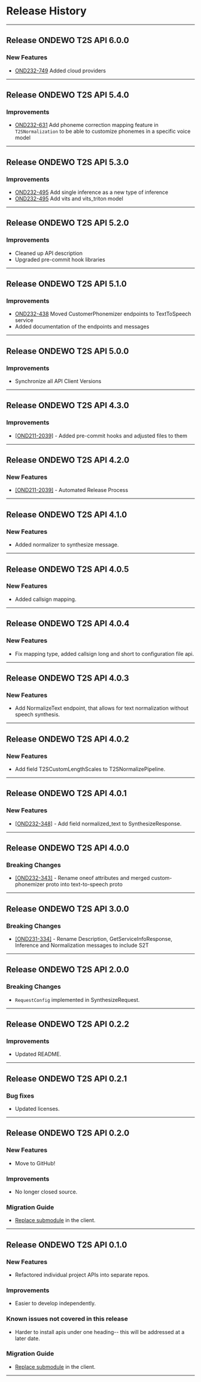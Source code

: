 # Release History

*****************

## Release ONDEWO T2S API 6.0.0

### New Features

* [OND232-749](https://ondewo.atlassian.net/browse/OND232-749) Added cloud providers

*****************

## Release ONDEWO T2S API 5.4.0

### Improvements

* [OND232-631](https://ondewo.atlassian.net/browse/OND232-631) Add phoneme correction mapping feature in
  `T2SNormalization` to be able to customize phonemes in a specific voice model

*****************

## Release ONDEWO T2S API 5.3.0

### Improvements

* [OND232-495](https://ondewo.atlassian.net/browse/OND232-495) Add single inference as a new type of inference
* [OND232-495](https://ondewo.atlassian.net/browse/OND232-495) Add vits and vits_triton model

*****************

## Release ONDEWO T2S API 5.2.0

### Improvements

* Cleaned up API description
* Upgraded pre-commit hook libraries

*****************

## Release ONDEWO T2S API 5.1.0

### Improvements

* [OND232-438](https://ondewo.atlassian.net/browse/OND232-438) Moved CustomerPhonemizer endpoints to TextToSpeech
  service
* Added documentation of the endpoints and messages

*****************

## Release ONDEWO T2S API 5.0.0

### Improvements

* Synchronize all API Client Versions

*****************

## Release ONDEWO T2S API 4.3.0

### Improvements

* [[OND211-2039]](https://ondewo.atlassian.net/browse/OND211-2039) - Added pre-commit hooks and adjusted files to them

*****************

## Release ONDEWO T2S API 4.2.0

### New Features

* [[OND211-2039]](https://ondewo.atlassian.net/browse/OND211-2039) - Automated Release Process

*****************

## Release ONDEWO T2S API 4.1.0

### New Features

* Added normalizer to synthesize message.

*****************

## Release ONDEWO T2S API 4.0.5

### New Features

* Added callsign mapping.

*****************

## Release ONDEWO T2S API 4.0.4

### New Features

* Fix mapping type, added callsign long and short to configuration file api.

*****************

## Release ONDEWO T2S API 4.0.3

### New Features

* Add NormalizeText endpoint, that allows for text normalization without speech synthesis.

*****************

## Release ONDEWO T2S API 4.0.2

### New Features

* Add field T2SCustomLengthScales to T2SNormalizePipeline.

*****************

## Release ONDEWO T2S API 4.0.1

### New Features

* [[OND232-348]](https://ondewo.atlassian.net/browse/OND232-348) - Add field normalized_text to SynthesizeResponse.

*****************

## Release ONDEWO T2S API 4.0.0

### Breaking Changes

* [[OND232-343]](https://ondewo.atlassian.net/browse/OND232-343) - Rename oneof attributes and merged custom-phonemizer
  proto into text-to-speech proto

*****************

## Release ONDEWO T2S API 3.0.0

### Breaking Changes

* [[OND231-334]](https://ondewo.atlassian.net/browse/OND231-334) - Rename Description, GetServiceInfoResponse, Inference
  and Normalization messages to include S2T

*****************

## Release ONDEWO T2S API 2.0.0

### Breaking Changes

* `RequestConfig` implemented in SynthesizeRequest.

*****************

## Release ONDEWO T2S API 0.2.2

### Improvements

* Updated README.

*****************

## Release ONDEWO T2S API 0.2.1

### Bug fixes

* Updated licenses.

*****************

## Release ONDEWO T2S API 0.2.0

### New Features

* Move to GitHub!

### Improvements

* No longer closed source.

### Migration Guide

* [Replace submodule](https://stackoverflow.com/a/1260982/7756727) in the client.

*****************

## Release ONDEWO T2S API 0.1.0

### New Features

* Refactored individual project APIs into separate repos.

### Improvements

* Easier to develop independently.

### Known issues not covered in this release

* Harder to install apis under one heading-- this will be addressed at a later date.

### Migration Guide

* [Replace submodule](https://stackoverflow.com/a/1260982/7756727) in the client.

*****************
